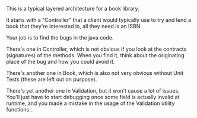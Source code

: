 This is a typical layered architecture for a book library.

It starts with a "Controller" that a client would typically use to try and lend a book that they're interested in, all they need is an ISBN.

Your job is to find the bugs in the java code.

There's one in Controller, which is not obvious if you look at the contracts (signatures) of the methods.
When you find it, think about the originating place of the bug and how you could avoid it.

There's another one in Book, which is also not very obvious without Unit Tests (these are left out on purpose).

There's yet another one in Validation, but it won't cause a lot of issues.
You'll just have to start debugging once some field is actually invalid at runtime,
and you made a mistake in the usage of the Validation utility functions...